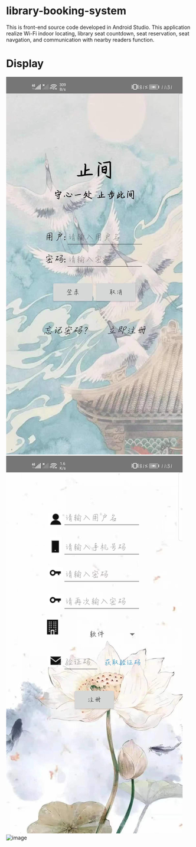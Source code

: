 # library-booking-system
This is front-end source code developed in Android Studio. This application realize Wi-Fi indoor locating, 
library seat countdown, seat reservation, seat navgation, and communication with nearby readers function.
# Display
![image](images/login.jpg)
![image](images/register.jpg)
![image](images/booking.jpg)

